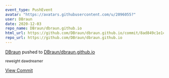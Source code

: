 ```yaml
---
event_type: PushEvent
avatar: "https://avatars.githubusercontent.com/u/2096055?"
user: DBraun
date: 2020-12-03
repo_name: DBraun/dbraun.github.io
html_url: https://github.com/DBraun/dbraun.github.io/commit/8ad849c1e1cbee972487f07641928077bb17b6f8
repo_url: https://github.com/DBraun/dbraun.github.io
---
```


<a href='https://github.com/DBraun' target='_blank'>DBraun</a> pushed to <a href='https://github.com/DBraun/dbraun.github.io' target='_blank'>DBraun/dbraun.github.io</a>

<small>reweight dawdreamer</small>

<a href='https://github.com/DBraun/dbraun.github.io/commit/8ad849c1e1cbee972487f07641928077bb17b6f8' target='_blank'>View Commit</a>